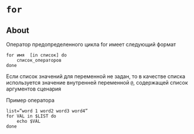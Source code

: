 # `for`

## About

Оператор предопределенного цикла for имеет следующий формат

```shell
for имя  [in список] do
    список_операторов
done
```

Если список значений для переменной не задан, то в качестве списка используется значение внутренней переменной `@`, содержащей список аргументов сценария

Пример оператора

```shell
list=”word 1 word2 word3 word4”
for VAL in $LIST do
    echo $VAL
done
```
